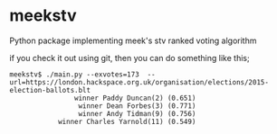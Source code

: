 # meekstv
Python package implementing meek's stv ranked voting algorithm



if you check it out using git, then you can do something like this;

    meekstv$ ./main.py --exvotes=173  --url=https://london.hackspace.org.uk/organisation/elections/2015-election-ballots.blt
                    winner Paddy Duncan(2) (0.651)
                     winner Dean Forbes(3) (0.771)
                     winner Andy Tidman(9) (0.756)
                winner Charles Yarnold(11) (0.549)
